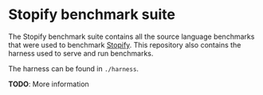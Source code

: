 Stopify benchmark suite
=======================

The Stopify benchmark suite contains all the source language benchmarks
that were used to benchmark [Stopify]. This repository also contains the
harness used to serve and run benchmarks.

The harness can be found in `./harness`.

**TODO**: More information

[Stopify]: https://github.com/plasma-umass/stopify
